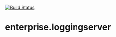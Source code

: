 [![Build Status](https://travis-ci.org/darwinyo-enterprise/enterprise.loggingserver.svg?branch=master)](https://travis-ci.org/darwinyo-enterprise/enterprise.loggingserver)

# enterprise.loggingserver
